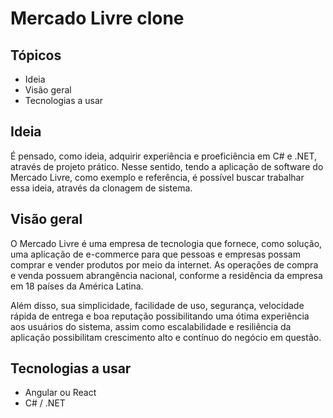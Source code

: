 # Mercado Livre clone

## Tópicos
- Ideia
- Visão geral
- Tecnologias a usar

## Ideia
É pensado, como ideia, adquirir experiência e proeficiência em C# e .NET, através de projeto prático. Nesse sentido, tendo a aplicação de software do Mercado Livre, como exemplo e referência, é possível buscar trabalhar essa ideia, através da clonagem de sistema.

## Visão geral
O Mercado Livre é uma empresa de tecnologia que fornece, como solução, uma aplicação de e-commerce para que pessoas e empresas possam comprar e vender produtos por meio da internet. As operações de compra e venda possuem abrangência nacional, conforme a residência da empresa em 18 países da América Latina. 

Além disso, sua simplicidade, facilidade de uso, segurança, velocidade rápida de entrega e boa reputação possibilitando uma ótima experiência aos usuários do sistema, assim como escalabilidade e resiliência da aplicação possibilitam crescimento alto e contínuo do negócio em questão.

## Tecnologias a usar
- Angular ou React
- C# / .NET

